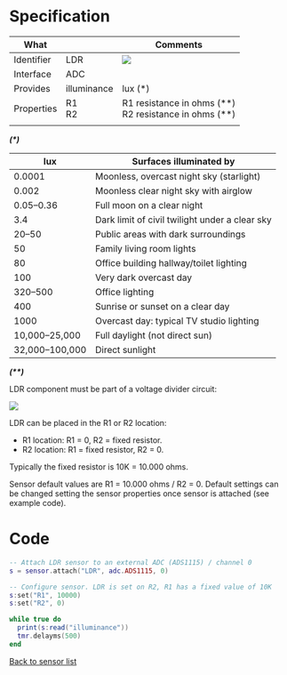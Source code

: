 # Specification

| What         |                 | Comments                    |
|--------------|-----------------|-----------------------------|
| Identifier   | LDR             | ![](http://git.whitecatboard.org/ldr.png)                            |
| Interface    | ADC             |                             |
| Provides     | illuminance     | lux (\*)                         |
| Properties   | R1<br/>R2              | R1 resistance in ohms (\*\*)<br/>R2 resistance in ohms (\*\*)| 
|              |                 |                            |

**_(\*)_**

| lux            | Surfaces illuminated by                         |
|----------------|-------------------------------------------------|
| 0.0001         | Moonless, overcast night sky (starlight)        |
| 0.002          | Moonless clear night sky with airglow           |
| 0.05–0.36      | Full moon on a clear night                      |
| 3.4            | Dark limit of civil twilight under a clear sky  |
| 20–50          | Public areas with dark surroundings             |
| 50             | Family living room lights                       |
| 80             | Office building hallway/toilet lighting         |
| 100            | Very dark overcast day                          |
| 320–500        | Office lighting                                 |
| 400            | Sunrise or sunset on a clear day                |
| 1000           | Overcast day: typical TV studio lighting        |
| 10,000–25,000	 | Full daylight (not direct sun)                  |
| 32,000–100,000 | Direct sunlight

**_(\*\*)_**

LDR component must be part of a voltage divider circuit:

![](http://git.whitecatboard.org/divider.png)

LDR can be placed in the R1 or R2 location:

* R1 location: R1 = 0, R2 = fixed resistor.
* R2 location: R1 = fixed resistor, R2 = 0.

Typically the fixed resistor is 10K = 10.000 ohms.

Sensor default values are R1 = 10.000 ohms / R2 = 0. Default settings can be changed setting the sensor properties once sensor is attached (see example code).

# Code

```lua
-- Attach LDR sensor to an external ADC (ADS1115) / channel 0
s = sensor.attach("LDR", adc.ADS1115, 0)

-- Configure sensor. LDR is set on R2, R1 has a fixed value of 10K
s:set("R1", 10000)
s:set("R2", 0)

while true do
  print(s:read("illuminance"))
  tmr.delayms(500)
end
```

[Back to sensor list](https://github.com/whitecatboard/Lua-RTOS-ESP32/wiki/Sensor-module#supported-sensors)